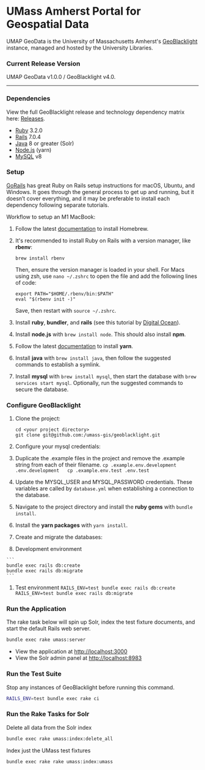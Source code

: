 # UMass Amherst Portal for Geospatial Data
UMAP GeoData is the University of Massachusetts Amherst's [GeoBlacklight](https://geoblacklight.org) instance, managed and hosted by the University Libraries.

### Current Release Version
UMAP GeoData v1.0.0 / GeoBlacklight v4.0.

---
### Dependencies

View the full GeoBlacklight release and technology dependency matrix here: [Releases](https://geoblacklight.org/docs/overview/releases/).

* [Ruby](https://www.ruby-lang.org/en/) 3.2.0
* [Rails](https://rubyonrails.org) 7.0.4
* [Java](https://www.java.com/en/) 8 or greater (Solr)
* [Node.js](https://nodejs.org/en/) (yarn)
* [MySQL](https://dev.mysql.com/downloads/mysql/) v8

### Setup

[GoRails](https://gorails.com/setup) has great Ruby on Rails setup instructions for macOS, Ubuntu, and Windows. It goes through the general process to get up and running, but it doesn’t cover everything, and it may be preferable to install each dependency following separate tutorials.

Workflow to setup an M1 MacBook:

1. Follow the latest [documentation](https://brew.sh/) to install Homebrew.

1. It's recommended to install Ruby on Rails with a version manager, like **rbenv**:

    ```
    brew install rbenv
    ```
    Then, ensure the version manager is loaded in your shell. For Macs using zsh, use `nano ~/.zshrc` to open the file and add the following lines of code:
    ```
    export PATH="$HOME/.rbenv/bin:$PATH"
    eval "$(rbenv init -)"
    ```
    Save, then restart with `source ~/.zshrc`.

1. Install **ruby**, **bundler**, and **rails** (see this tutorial by [Digital Ocean](https://www.digitalocean.com/community/tutorials/how-to-install-ruby-on-rails-with-rbenv-on-macos#step-2-installing-ruby)).

1. Install **node.js** with `brew install node`. This should also install **npm**.

1. Follow the latest [documentation](https://yarnpkg.com/getting-started/install) to install **yarn**.

1. Install **java** with `brew install java`, then follow the suggested commands to establish a symlink.

1. Install **mysql** with `brew install mysql`, then start the database with `brew services start mysql`. Optionally, run the suggested commands to secure the database.


### Configure GeoBlacklight

1. Clone the project:
    ```
    cd <your project directory>
    git clone git@github.com:/umass-gis/geoblacklight.git
    ```

1. Configure your mysql credentials:
  1. Duplicate the .example files in the project and remove the .example string from each of their filename.
    ```
    cp .example.env.development .env.development  
    cp .example.env.test .env.test
    ```
  1. Update the MYSQL_USER and MYSQL_PASSWORD credentials. These variables are called by `database.yml` when establishing a connection to the database.

1. Navigate to the project directory and install the **ruby gems** with `bundle install`.

1. Install the **yarn packages** with `yarn install`.

1. Create and migrate the databases:
  1. Development environment

    ```
    bundle exec rails db:create
    bundle exec rails db:migrate
    ```
  1. Test environment
    ```
    RAILS_ENV=test bundle exec rails db:create
    RAILS_ENV=test bundle exec rails db:migrate
    ```

### Run the Application

The rake task below will spin up Solr, index the test fixture documents, and start the default Rails web server.

```bash
bundle exec rake umass:server
```

* View the application at [http://localhost:3000](http://localhost:3000)
* View the Solr admin panel at [http://localhost:8983](http://localhost:8983)

### Run the Test Suite

Stop any instances of GeoBlacklight before running this command.

```bash
RAILS_ENV=test bundle exec rake ci
```

### Run the Rake Tasks for Solr

Delete all data from the Solr index

```bash
bundle exec rake umass:index:delete_all
```

Index just the UMass test fixtures

```bash
bundle exec rake rake umass:index:umass
```
